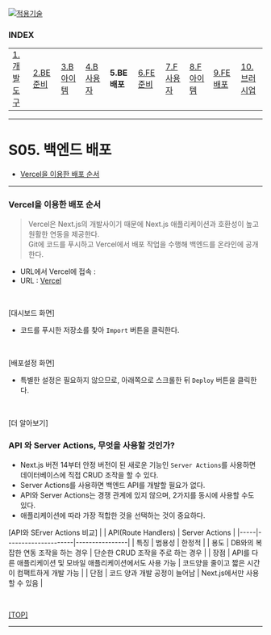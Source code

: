 [nextjs15]: readme.md
[![적용기술](https://skillicons.dev/icons?i=pr,nextjs,ts,react,vercel)][nextjs15]
 
### INDEX

<table>
  <tr>
    <td><a href="small_01.md">1.개발도구   </a></td>
    <td><a href="small_02.md">2.BE준비    </a></td>
    <td><a href="small_03.md">3.B아이템   </a></td>
    <td><a href="small_04.md">4.B사용자   </a></td>
    <td><b href="small_05.md">5.BE배포    </b></td>
    <td><a href="small_06.md">6.FE준비    </a></td>
    <td><a href="small_07.md">7.F사용자   </a></td>
    <td><a href="small_08.md">8.F아이템   </a></td>
    <td><a href="small_09.md">9.FE배포    </a></td>
    <td><a href="small_10.md">10.브러시업  </a></td>
  </tr>
</table>

---
# S05. 백엔드 배포 
- [Vercel을 이용한 배포 순서](#vercel을-이용한-배포-순서)

---
### Vercel을 이용한 배포 순서
> Vercel은 Next.js의 개발사이기 때문에 Next.js 애플리케이션과 호환성이 높고 원활한 연동을 제공한다. <br/>
> Git에 코드를 푸시하고 Vercel에서 배포 작업을 수행해 백엔드를 온라인에 공개한다. <br/>

- URL에서 Vercel에 접속 : 
- URL : [Vercel](https://vercel.com/)
<br/>

[대시보드 화면] 
- 코드를 푸시한 저장소를 찾아 `Import` 버튼을 클릭한다.
<br/>

[배포설정 화면]
- 특별한 설정은 필요하지 않으므로, 아래쪽으로 스크롤한 뒤 `Deploy` 버튼을 클릭한다.
<br/>

[더 알아보기]
### API 와 Server Actions, 무엇을 사용할 것인가?
- Next.js 버전 14부터 안정 버전이 된 새로운 기능인 `Server Actions`를 사용하면 데이터베이스에 직접 CRUD 조작을 할 수 있다.
- Server Actions를 사용하면 백엔드 API를 개발할 필요가 없다.
- API와 Server Actions는 경쟁 관계에 있지 않으며, 2가지를 동시에 사용할 수도 있다.
- 애플리케이션에 따라 가장 적합한 것을 선택하는 것이 중요하다.

[API와 SErver Actions 비교]
|     | API(Route Handlers) | Server Actions |
|-----|---------------------|----------------|
| 특징 | 범용성               | 한정적          |
| 용도 | DB와의 복잡한 연동 조작을 하는 경우 | 단순한 CRUD 조작을 주로 하는 경우 |
| 장점 | API를 다른 애플리케이션 및 모바일 애플리케이션에서도 사용 가능 | 코드양을 줄이고 짧은 시간이 컴팩트하게 개발 가능    |
| 단점 | 코드 양과 개발 공정이 늘어남       | Next.js에서만 사용할 수 있음    |



<br/>

[[TOP]](#index)

---